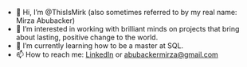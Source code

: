 - 👋 Hi, I’m @ThisIsMirk (also sometimes referred to by my real name: Mirza Abubacker) 
- 👀 I’m interested in working with brilliant minds on projects that bring about lasting, positive change to the world. 
- 🌱 I’m currently learning how to be a master at SQL. 
- 📫 How to reach me: [LinkedIn](https://www.linkedin.com/in/mirza-abubacker/) or abubackermirza@gmail.com

<!---
ThisIsMirk/ThisIsMirk is a ✨ special ✨ repository because its `README.md` (this file) appears on your GitHub profile.
You can click the Preview link to take a look at your changes.
--->
